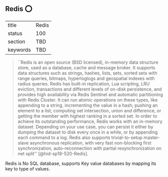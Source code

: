## Redis :o:


|          |       |
| -------- | ----- |
| title    | Redis |
| status   | 100    |
| section  | TBD   |
| keywords | TBD   |






> ``Redis is an open source (BSD licensed), in-memory data structure
> store, used as a database, cache and message broker. It supports
> data structures such as strings, hashes, lists, sets, sorted sets
> with range queries, bitmaps, hyperloglogs and geospatial indexes
> with radius queries. Redis has built-in replication, Lua scripting,
> LRU eviction, transactions and different levels of on-disk
> persistence, and provides high availability via Redis Sentinel and
> automatic partitioning with Redis Cluster. It can run atomic
> operations on these types, like appending to a string, incrementing
> the value in a hash; pushing an element to a list; computing set
> intersection, union and difference, or getting the member with
> highest ranking in a sorted set. In order to achieve its outstanding
> performance, Redis works with an in-memory dataset. Depending on
> your use case, you can persist it either by dumping the dataset to
> disk every once in a while, or by appending each command to a
> log. Redis also supports trivial-to-setup master-slave asynchronous
> replication, with very fast non-blocking first synchronization,
> auto-reconnection with partial resynchronization on net
> split'' [@hid-sp18-520-Redis].

Redis is No SQL database, supports Key
value databases by mapping its key to type of values.
